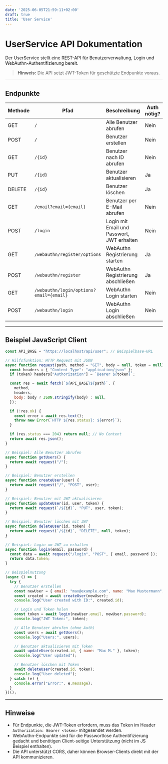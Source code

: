 ```yaml
---
date: '2025-06-05T21:59:11+02:00'
draft: true
title: 'User Service'
---
```


# UserService API Dokumentation

Der UserService stellt eine REST-API für Benutzerverwaltung, Login und WebAuthn-Authentifizierung bereit.

> **Hinweis:** Die API setzt JWT-Token für geschützte Endpunkte voraus.

---

## Endpunkte

| Methode | Pfad                                    | Beschreibung                               | Auth nötig? |
| ------- | --------------------------------------- | ------------------------------------------ | ----------- |
| GET     | `/`                                     | Alle Benutzer abrufen                      | Nein        |
| POST    | `/`                                     | Benutzer erstellen                         | Nein        |
| GET     | `/{id}`                                 | Benutzer nach ID abrufen                   | Nein        |
| PUT     | `/{id}`                                 | Benutzer aktualisieren                     | Ja          |
| DELETE  | `/{id}`                                 | Benutzer löschen                           | Ja          |
| GET     | `/email?email={email}`                  | Benutzer per E-Mail abrufen                | Nein        |
| POST    | `/login`                                | Login mit Email und Passwort, JWT erhalten | Nein        |
| GET     | `/webauthn/register/options`            | WebAuthn Registrierung starten             | Ja          |
| POST    | `/webauthn/register`                    | WebAuthn Registrierung abschließen         | Ja          |
| GET     | `/webauthn/login/options?email={email}` | WebAuthn Login starten                     | Nein        |
| POST    | `/webauthn/login`                       | WebAuthn Login abschließen                 | Nein        |

---

## Beispiel JavaScript Client

```js
const API_BASE = "https://localhost/api/user"; // Beispielbase-URL

// Hilfsfunktion: HTTP Request mit JSON
async function request(path, method = "GET", body = null, token = null) {
  const headers = { "Content-Type": "application/json" };
  if (token) headers["Authorization"] = `Bearer ${token}`;

  const res = await fetch(`${API_BASE}${path}`, {
    method,
    headers,
    body: body ? JSON.stringify(body) : null,
  });

  if (!res.ok) {
    const error = await res.text();
    throw new Error(`HTTP ${res.status}: ${error}`);
  }

  if (res.status === 204) return null; // No Content
  return await res.json();
}

// Beispiel: Alle Benutzer abrufen
async function getUsers() {
  return await request("/");
}

// Beispiel: Benutzer erstellen
async function createUser(user) {
  return await request("/", "POST", user);
}

// Beispiel: Benutzer mit JWT aktualisieren
async function updateUser(id, user, token) {
  return await request(`/${id}`, "PUT", user, token);
}

// Beispiel: Benutzer löschen mit JWT
async function deleteUser(id, token) {
  return await request(`/${id}`, "DELETE", null, token);
}

// Beispiel: Login um JWT zu erhalten
async function login(email, password) {
  const data = await request("/login", "POST", { email, password });
  return data.token;
}

// Beispielnutzung
(async () => {
  try {
    // Benutzer erstellen
    const newUser = { email: "max@example.com", name: "Max Mustermann", password: "secret123" };
    const created = await createUser(newUser);
    console.log("User created with ID:", created.id);

    // Login und Token holen
    const token = await login(newUser.email, newUser.password);
    console.log("JWT Token:", token);

    // Alle Benutzer abrufen (ohne Auth)
    const users = await getUsers();
    console.log("Users:", users);

    // Benutzer aktualisieren mit Token
    await updateUser(created.id, { name: "Max M." }, token);
    console.log("User updated");

    // Benutzer löschen mit Token
    await deleteUser(created.id, token);
    console.log("User deleted");
  } catch (e) {
    console.error("Error:", e.message);
  }
})();
```

---

## Hinweise

* Für Endpunkte, die JWT-Token erfordern, muss das Token im Header `Authorization: Bearer <token>` mitgesendet werden.
* WebAuthn-Endpunkte sind für die Passwortlose Authentifizierung gedacht und benötigen Client-seitige Unterstützung (nicht im JS Beispiel enthalten).
* Die API unterstützt CORS, daher können Browser-Clients direkt mit der API kommunizieren.

